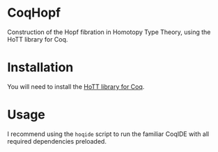 # CoqHopf
Construction of the Hopf fibration in Homotopy Type Theory, using the HoTT library for Coq.

# Installation
You will need to install the [HoTT library for Coq](https://github.com/HoTT/HoTT).

# Usage
I recommend using the `hoqide` script to run the familiar CoqIDE with all required dependencies preloaded.
